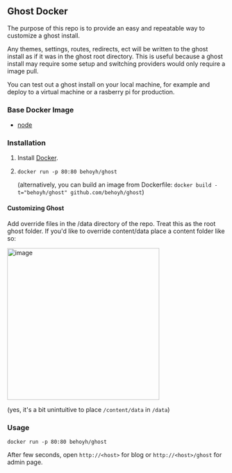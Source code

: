 ## Ghost Docker

The purpose of this repo is to provide an easy and repeatable way to customize a ghost install.

Any themes, settings, routes, redirects, ect will be written to the ghost install as if it was in the ghost root directory. This is useful because a ghost install may require some setup and switching providers would only require a image pull.

You can test out a ghost install on your local machine, for example and deploy to a virtual machine or a rasberry pi for production.


### Base Docker Image

* [node](https://hub.docker.com/_/node)

### Installation

1. Install [Docker](https://www.docker.com/).

2. `docker run -p 80:80 behoyh/ghost`

   (alternatively, you can build an image from Dockerfile: `docker build -t="behoyh/ghost" github.com/behoyh/ghost`)

#### Customizing Ghost
   
   Add override files in the /data directory of the repo. Treat this as the root ghost folder. If you'd like to override content/data place a content folder like so:
   
   <img width="350" alt="image" src="https://user-images.githubusercontent.com/2565745/167858937-b102cbc4-9e67-4217-8edc-16980bb9a025.png">
   
(yes, it's a bit unintuitive to place `/content/data` in `/data`)

### Usage

    docker run -p 80:80 behoyh/ghost

After few seconds, open `http://<host>` for blog or `http://<host>/ghost` for admin page.
